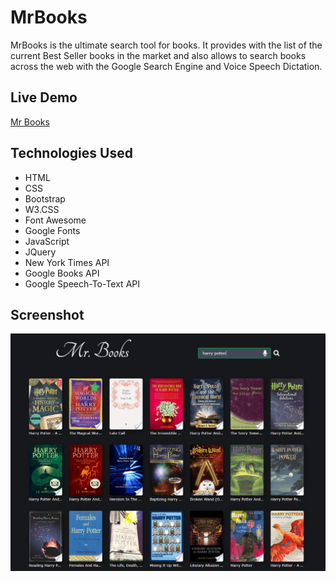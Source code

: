 # MrBooks

MrBooks is the ultimate search tool for books. It provides with the list of the current Best Seller books in the market and also allows to search books across the web with the Google Search Engine and Voice Speech Dictation.

## Live Demo

[Mr Books](https://krloslao.github.io/MrBooks/)

## Technologies Used 

- HTML
- CSS
- Bootstrap
- W3.CSS
- Font Awesome
- Google Fonts
- JavaScript
- JQuery
- New York Times API
- Google Books API
- Google Speech-To-Text API

## Screenshot

![screenshot](screenshots/screen1.PNG)
